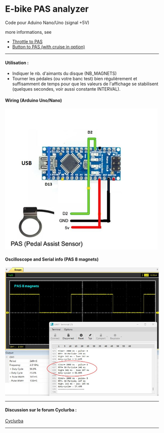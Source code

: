 # E-bike PAS analyzer

Code pour Aduino Nano/Uno (signal +5V)

more informations, see  
- [Throttle to PAS](https://github.com/Chris741233/throttle-to-PAS)   
- [Button to PAS (with cruise in option)](https://github.com/Chris741233/button-to-PAS)  
---
#### Utilisation :
- Indiquer le nb. d'aimants du disque (NB_MAGNETS)
- Tourner les pédales (ou votre banc test) bien régulièrement et suffisamment de temps pour que les valeurs de l'affichage se stabilisent (quelques secondes, voir aussi constante INTERVAL).

#### Wiring (Arduino Uno/Nano)

<p align="left">
  <img src="./PAS_analyzer/img/diagram.jpg" width="500" title="Arduino pinouts">
</p>

#### Oscilloscope and Serial info (PAS 8 magnets)

<p align="left">
  <img src="./PAS_analyzer/img/oscillo_serial.jpg" width="800" title="Arduino pinouts">
</p>

---
#### Discussion sur le forum Cyclurba :
[Cyclurba](https://cyclurba.fr/forum/742193/arduino-l-assistance-d-un-vae.html?discussionID=31032#msg742184)

---
 
